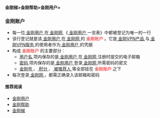 #### 金刚梯>金刚帮助>金刚用户>
### 金刚账户
- 每一位[ 金刚用户 ](https://a2zitpro.github.io/web/kkuser)在[ 金刚网 ](https://a2zitpro.github.io/web/kksitecn)《[ 金刚用户 ](https://a2zitpro.github.io/web/kkuser)一览表》中都被登记为唯一的一行
- 该行登记就是该[ 金刚用户 ](https://a2zitpro.github.io/web/kkuser)在[ 金刚网 ](https://a2zitpro.github.io/web/kksitecn)的<font color="Red"> 金刚账户 </font>。它是[ 金刚VPN产品 ](https://a2zitpro.github.io/web/kkproducts)与[ 金刚VPN服务 ](https://a2zitpro.github.io/web/kkservices)的使用者作为[ 金刚用户 ](https://a2zitpro.github.io/web/kkuser)的凭据
- 构成 <font color="Red"> 金刚账户 </font>的主要部分：<br>
  - [ 用户名 ](https://a2zitpro.github.io/web/kkusername&passwdonkksitecn)项内保存的是[ 金刚用户 ](https://a2zitpro.github.io/web/kkuser)在[ 金刚网 ](https://a2zitpro.github.io/web/kksitecn)注册时提交的电子邮箱
  - [ 密码 ](https://a2zitpro.github.io/web/kkusername&passwdonkksitecn)项内保存的是[ 金刚用户 ](https://a2zitpro.github.io/web/kkuser)登录[ 金刚网 ](https://a2zitpro.github.io/web/kksitecn)所需密码的密文
  - [ 金刚号 ](https://a2zitpro.github.io/web/金刚号)、[ 积分 ](https://a2zitpro.github.io/web/积分)、[ 被推荐人 ](https://a2zitpro.github.io/web/被推荐人)等全部挂在<font color="Red"> 金刚账户 </font>之下
- 每次登录[ 金刚网 ](https://a2zitpro.github.io/web/kksitecn)，都需正确录入该邮箱和密码

#### 推荐阅读
- [金刚用户](https://a2zitpro.github.io/web/list_kkuser)
- [金刚帮助](https://a2zitpro.github.io/web/list_helpkkvpn)
- [金刚梯](https://a2zitpro.github.io/web/dlb)
